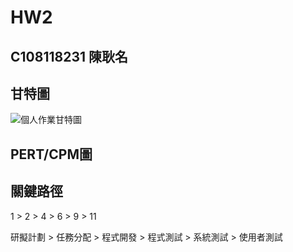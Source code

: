 # HW2 
## C108118231 陳耿名

## 甘特圖
![個人作業甘特圖](https://user-images.githubusercontent.com/91524910/136996261-de406017-f8ae-4904-a197-65838ed9b9d1.JPG)

## PERT/CPM圖

## 關鍵路徑
1 > 2 > 4 > 6 > 9 > 11

研擬計劃 > 任務分配 > 程式開發 > 程式測試 > 系統測試 > 使用者測試

